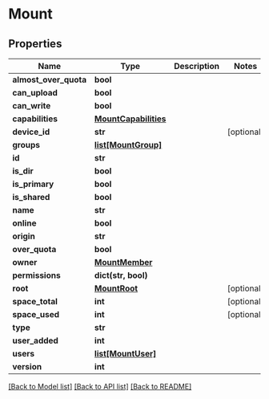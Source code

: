 # Mount

## Properties
Name | Type | Description | Notes
------------ | ------------- | ------------- | -------------
**almost_over_quota** | **bool** |  | 
**can_upload** | **bool** |  | 
**can_write** | **bool** |  | 
**capabilities** | [**MountCapabilities**](MountCapabilities.md) |  | 
**device_id** | **str** |  | [optional] 
**groups** | [**list[MountGroup]**](MountGroup.md) |  | 
**id** | **str** |  | 
**is_dir** | **bool** |  | 
**is_primary** | **bool** |  | 
**is_shared** | **bool** |  | 
**name** | **str** |  | 
**online** | **bool** |  | 
**origin** | **str** |  | 
**over_quota** | **bool** |  | 
**owner** | [**MountMember**](MountMember.md) |  | 
**permissions** | **dict(str, bool)** |  | 
**root** | [**MountRoot**](MountRoot.md) |  | [optional] 
**space_total** | **int** |  | [optional] 
**space_used** | **int** |  | [optional] 
**type** | **str** |  | 
**user_added** | **int** |  | 
**users** | [**list[MountUser]**](MountUser.md) |  | 
**version** | **int** |  | 

[[Back to Model list]](../README.md#documentation-for-models) [[Back to API list]](../README.md#documentation-for-api-endpoints) [[Back to README]](../README.md)

